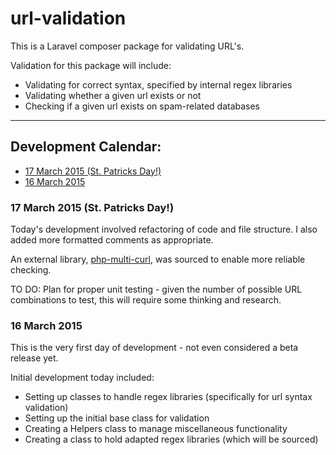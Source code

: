# url-validation
This is a Laravel composer package for validating URL's.

Validation for this package will include:

* Validating for correct syntax, specified by internal regex libraries
* Validating whether a given url exists or not
* Checking if a given url exists on spam-related databases

--------------------------------------------------------------------------------------------------------------------------------

## Development Calendar:

* [17 March 2015 (St. Patricks Day!)](#17032015)
* [16 March 2015](#16032015)

### <a name="17032015">17 March 2015 (St. Patricks Day!)</a>
Today's development involved refactoring of code and file structure. I also added more formatted comments as appropriate.

An external library, <a href="https://github.com/jmathai/php-multi-curl" title="php-multi-curl" target="_blank">php-multi-curl</a>, was sourced to enable more reliable checking.

TO DO: Plan for proper unit testing - given the number of possible URL combinations to test, this will require some thinking and research.

### <a name="16032015">16 March 2015</a>
This is the very first day of development - not even considered a beta release yet.

Initial development today included: 

* Setting up classes to handle regex libraries (specifically for url syntax validation)
* Setting up the initial base class for validation
* Creating a Helpers class to manage miscellaneous functionality
* Creating a class to hold adapted regex libraries (which will be sourced)
